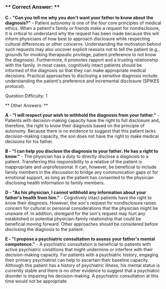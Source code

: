 ### ** Correct Answer: **

**C - "Can you tell me why you don't want your father to know about the diagnosis?"** - Patient autonomy is one of the four core principles of medical ethics. When a patient's family or friends make a request for nondisclosure, it is critical to understand why the request has been made because this will inform physicians of how best to approach disclosure while respecting cultural differences or other concerns. Understanding the motivation behind such requests may also uncover explicit reasons not to tell the patient (e.g., grounds for invoking therapeutic privilege, patient preference to not know the diagnosis). Furthermore, it promotes rapport and a trusting relationship with the family. In most cases, cognitively intact patients should be informed of the diagnosis so that they can make appropriate medical decisions. Practical approaches to disclosing a sensitive diagnosis include understanding the patient's preference and incremental disclosure (SPIKES protocol).

Question Difficulty: 1

** Other Answers: **

**A - "I will respect your wish to withhold the diagnosis from your father."** - Patients with decision-making capacity have the right to full disclosure and, therefore, the right to know their diagnosis based on the principle of autonomy. Because there is no evidence to suggest that this patient lacks decision-making capacity, the son does not have the right to make medical decisions for his father.

**B - "I can help you disclose the diagnosis to your father. He has a right to know."** - The physician has a duty to directly disclose a diagnosis to a patient. Transferring this responsibility to a relative of the patient is inappropriate and unprofessional. It can, however, be beneficial to include family members in the discussion to bridge any communication gaps or for emotional support, as long as the patient has consented to the physician disclosing health information to family members.

**D - "As his physician, I cannot withhold any information about your father's health from him."** - Cognitively intact patients have the right to know their diagnosis. However, the son's request for nondisclosure raises concern for cultural or personal considerations that the physician might be unaware of. In addition, disregard for the son's request may hurt any established or potential physician-family relationship that could be beneficial moving forward. Other approaches should be considered before disclosing the diagnosis to the patient.

**E - "I propose a psychiatric consultation to assess your father's mental competence."** - A psychiatric consultation is beneficial to patients with active psychiatric conditions that might undermine or interfere with their decision-making capacity. For patients with a psychiatric history, engaging their primary psychiatrist can help to ascertain their baseline capacity. Although this patient has a history of psychiatric illness, his mental status is currently stable and there is no other evidence to suggest that a psychiatric disorder is impairing his decision-making. A psychiatric consultation at this time would not be appropriate.

